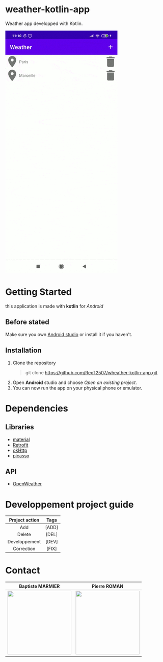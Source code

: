 # weather-kotlin-app
Weather app developped with Kotlin.

![capture application v0](captureV0-1.gif)

# Getting Started

this application is made with **kotlin** for *Android*

## Before stated

Make sure you own [Android studio](https://developer.android.com/studio) or install it if you haven't.

## Installation

1. Clone the repository
    > git clone https://github.com/RexT2507/wheather-kotlin-app.git
2. Open **Android** studio and choose *Open an existing project*.
3. You can now run the app on your physical phone or emulator.

# Dependencies

## Libraries
- [material](https://material.io/)
- [Retrofit](https://square.github.io/retrofit/)
- [okHttp](https://square.github.io/okhttp/)
- [picasso](https://square.github.io/picasso/)

## API
- [OpenWeather](https://openweathermap.org/)

# Developpement project guide

| Project action  |      Tags       |
|:---------------:|:---------------:|
| Add             |      [ADD]      |
| Delete          |      [DEL]      |
| Developpement   |      [DEV]      |
| Correction      |      [FIX]      |

# Contact
|Baptiste MARMIER |  Pierre ROMAN   |
|:---------------:|:---------------:|
[<img src="https://media-exp1.licdn.com/dms/image/C4D03AQF5opBaPZAWeQ/profile-displayphoto-shrink_800_800/0/1574950918782?e=1623283200&v=beta&t=3nFUKA9GSwoUjCyHP2l6MHe6kElZDZc7zaU_oaqyuvU" width="200" height="200">](https://www.linkedin.com/in/baptiste-marmier-77892514b/) | [<img src="https://media-exp1.licdn.com/dms/image/C5603AQHJ_yhVeshxdg/profile-displayphoto-shrink_800_800/0/1555929522122?e=1623283200&v=beta&t=rCxJJdj5cLKsmU59Q1EB7JZ8Ra0uY2ix0048jewFXDk" width="200" height="200">](https://www.linkedin.com/in/pierre-roman-b674b9171/)